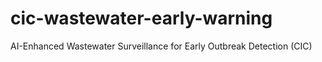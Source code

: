 # cic-wastewater-early-warning
AI-Enhanced Wastewater Surveillance for Early Outbreak Detection (CIC)
